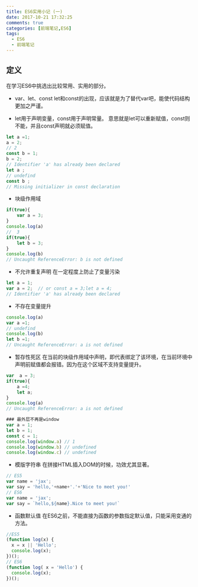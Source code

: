 ```yaml
---
title: ES6实用小记 (一)
date: 2017-10-21 17:32:25
comments: true
categories: [前端笔记,ES6]
tags:
  - ES6
  - 前端笔记
---
```


## 定义

在学习ES6中挑选出比较常用、实用的部分。

- var、let、const
let和const的出现，应该就是为了替代var吧，能使代码结构更加之严谨。

- let用于声明变量，const用于声明常量。
意思就是let可以重新赋值，const则不能，并且const声明就必须赋值。
``` javascript
let a =1;
a = 2;
// 2
const b = 1;
b = 2;
// Identifier 'a' has already been declared
let a ;
// undefind
const b ;
// Missing initializer in const declaration
```
- 块级作用域
``` javascript
if(true){
    var a = 3;
}
console.log(a)
//  3
if(true){
    let b = 3;
}
console.log(b)
// Uncaught ReferenceError: b is not defined
```
- 不允许重复声明
在一定程度上防止了变量污染
``` javascript
let a = 1;
var a = 2;  // or const a = 3;let a = 4;
// Identifier 'a' has already been declared
```
- 不存在变量提升
``` javascript
console.log(a)
var a =1;
// undefind
console.log(b)
let b =1;
// Uncaught ReferenceError: a is not defined
```
- 暂存性死区
在当前的块级作用域中声明，即代表绑定了该环境，在当前环境中声明前赋值都会报错。因为在这个区域不支持变量提升。
``` javascript
var  a = 3;
if(true){
    a =4;
    let a;
}
console.log(a)
// Uncaught ReferenceError: a is not defined

### 最外层不再是window
var a = 1;
let b = 1;
const c = 1;
console.log(window.a) // 1
console.log(window.b) // undefined
console.log(window.c) // undefined
```
- 模版字符串
在拼接HTML插入DOM的时候，功效尤其显著。
``` javascript
// ES5
var name = 'jax';
var say = 'hello,'+name+'.'+'Nice to meet you!'
// ES6
var name = 'jax';
var say = `hello,${name}.Nice to meet you!`
```
- 函数默认值
在ES6之前，不能直接为函数的参数指定默认值，只能采用变通的方法。
``` javascript
//ES5
(function log(x) {
  x = x || 'Hello';
  console.log(x);
})();
// ES6
(function log( x = 'Hello') {
  console.log(x);
})();
```